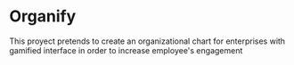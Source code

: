# Organify

This proyect pretends to create an organizational chart for enterprises with gamified interface in order to increase employee's engagement